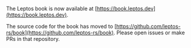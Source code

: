 The Leptos book is now available at [https://book.leptos.dev](https://book.leptos.dev).

The source code for the book has moved to [https://github.com/leptos-rs/book](https://github.com/leptos-rs/book). Please open issues or make PRs in that repository.
